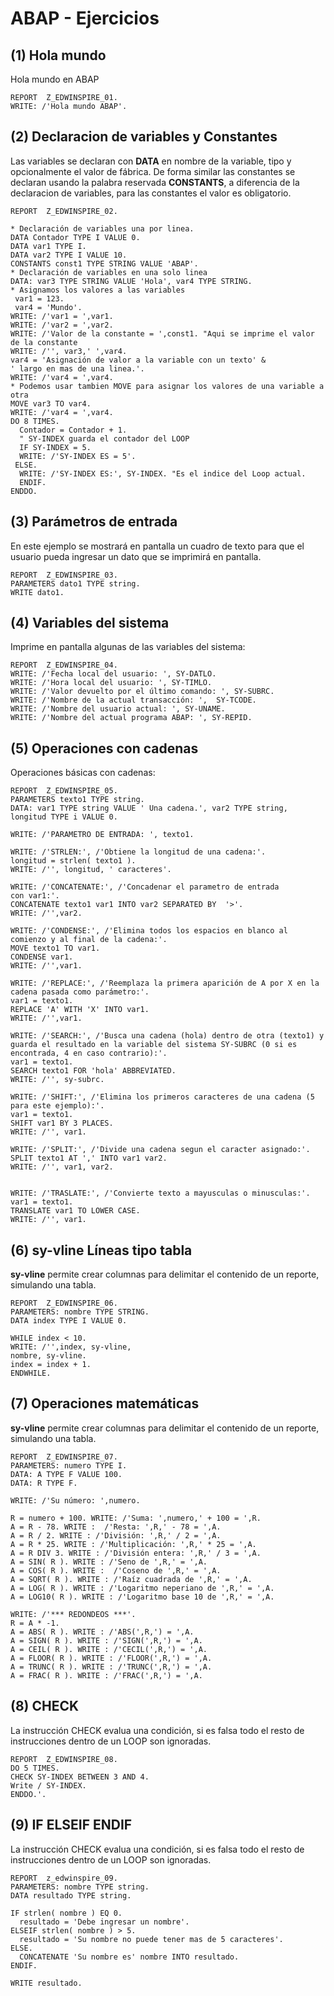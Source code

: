 # ABAP - Ejercicios

## (1) Hola mundo
Hola mundo en ABAP

    REPORT  Z_EDWINSPIRE_01.
    WRITE: /'Hola mundo ABAP'.


## (2) Declaracion de variables y Constantes
Las variables se declaran con **DATA** en nombre de la variable, tipo y opcionalmente el valor de fábrica.
De forma similar las constantes se declaran usando la palabra reservada **CONSTANTS**, a diferencia de la declaracion de variables, para las constantes el valor es obligatorio.

    REPORT  Z_EDWINSPIRE_02.

    * Declaración de variables una por linea. 
    DATA Contador TYPE I VALUE 0.
    DATA var1 TYPE I.
    DATA var2 TYPE I VALUE 10.
    CONSTANTS const1 TYPE STRING VALUE 'ABAP'.
    * Declaración de variables en una solo linea
    DATA: var3 TYPE STRING VALUE 'Hola', var4 TYPE STRING.
    * Asignamos los valores a las variables
     var1 = 123. 
     var4 = 'Mundo'.
    WRITE: /'var1 = ',var1.
    WRITE: /'var2 = ',var2.
    WRITE: /'Valor de la constante = ',const1. "Aqui se imprime el valor de la constante
    WRITE: /'', var3,' ',var4.
    var4 = 'Asignación de valor a la variable con un texto' &
    ' largo en mas de una linea.'.
    WRITE: /'var4 = ',var4.
    * Podemos usar tambien MOVE para asignar los valores de una variable a otra
    MOVE var3 TO var4.
    WRITE: /'var4 = ',var4.
    DO 8 TIMES.
      Contador = Contador + 1.
      " SY-INDEX guarda el contador del LOOP
      IF SY-INDEX = 5.
      WRITE: /'SY-INDEX ES = 5'.
     ELSE.
      WRITE: /'SY-INDEX ES:', SY-INDEX. "Es el indice del Loop actual.
      ENDIF.
    ENDDO.

## (3) Parámetros de entrada
En este ejemplo se mostrará en pantalla un cuadro de texto para que el usuario pueda ingresar un dato que se imprimirá en pantalla.

    REPORT  Z_EDWINSPIRE_03.
    PARAMETERS dato1 TYPE string.
    WRITE dato1.

## (4) Variables del sistema
Imprime en pantalla algunas de las variables del sistema: 

    REPORT  Z_EDWINSPIRE_04.
    WRITE: /'Fecha local del usuario: ', SY-DATLO.
    WRITE: /'Hora local del usuario: ', SY-TIMLO. 
    WRITE: /'Valor devuelto por el último comando: ', SY-SUBRC.
    WRITE: /'Nombre de la actual transacción: ',  SY-TCODE.
    WRITE: /'Nombre del usuario actual: ', SY-UNAME.
    WRITE: /'Nombre del actual programa ABAP: ', SY-REPID.

## (5) Operaciones con cadenas
Operaciones básicas con cadenas:

    REPORT  Z_EDWINSPIRE_05.
    PARAMETERS texto1 TYPE string.
    DATA: var1 TYPE string VALUE ' Una cadena.', var2 TYPE string, longitud TYPE i VALUE 0.

    WRITE: /'PARAMETRO DE ENTRADA: ', texto1.

    WRITE: /'STRLEN:', /'Obtiene la longitud de una cadena:'.
    longitud = strlen( texto1 ).
    WRITE: /'', longitud, ' caracteres'.

    WRITE: /'CONCATENATE:', /'Concadenar el parametro de entrada                            con var1:'.
    CONCATENATE texto1 var1 INTO var2 SEPARATED BY  '>'.
    WRITE: /'',var2.

    WRITE: /'CONDENSE:', /'Elimina todos los espacios en blanco al comienzo y al final de la cadena:'.
    MOVE texto1 TO var1.
    CONDENSE var1.
    WRITE: /'',var1.

    WRITE: /'REPLACE:', /'Reemplaza la primera aparición de A por X en la cadena pasada como parámetro:'.
    var1 = texto1.
    REPLACE 'A' WITH 'X' INTO var1.
    WRITE: /'',var1.

    WRITE: /'SEARCH:', /'Busca una cadena (hola) dentro de otra (texto1) y guarda el resultado en la variable del sistema SY-SUBRC (0 si es encontrada, 4 en caso contrario):'.
    var1 = texto1.
    SEARCH texto1 FOR 'hola' ABBREVIATED.
    WRITE: /'', sy-subrc.

    WRITE: /'SHIFT:', /'Elimina los primeros caracteres de una cadena (5 para este ejemplo):'.
    var1 = texto1.
    SHIFT var1 BY 3 PLACES.
    WRITE: /'', var1.
    
    WRITE: /'SPLIT:', /'Divide una cadena segun el caracter asignado:'.
    SPLIT texto1 AT ',' INTO var1 var2.
    WRITE: /'', var1, var2.


    WRITE: /'TRASLATE:', /'Convierte texto a mayusculas o minusculas:'.
    var1 = texto1.
    TRANSLATE var1 TO LOWER CASE.
    WRITE: /'', var1.
    
    
## (6) sy-vline  Líneas tipo tabla
**sy-vline** permite crear columnas para delimitar el contenido de un reporte, simulando una tabla.

    REPORT  Z_EDWINSPIRE_06.
    PARAMETERS: nombre TYPE STRING.
    DATA index TYPE I VALUE 0.

    WHILE index < 10.
    WRITE: /'',index, sy-vline,
    nombre, sy-vline.
    index = index + 1.
    ENDWHILE.

## (7) Operaciones matemáticas
**sy-vline** permite crear columnas para delimitar el contenido de un reporte, simulando una tabla.

    REPORT  Z_EDWINSPIRE_07.
    PARAMETERS: numero TYPE I.
    DATA: A TYPE F VALUE 100.
    DATA: R TYPE F.

    WRITE: /'Su número: ',numero.

    R = numero + 100. WRITE: /'Suma: ',numero,' + 100 = ',R.
    A = R - 78. WRITE :  /'Resta: ',R,' - 78 = ',A.
    A = R / 2. WRITE : /'División: ',R,' / 2 = ',A.
    A = R * 25. WRITE : /'Multiplicación: ',R,' * 25 = ',A.
    A = R DIV 3. WRITE : /'División entera: ',R,' / 3 = ',A.
    A = SIN( R ). WRITE : /'Seno de ',R,' = ',A.
    A = COS( R ). WRITE :  /'Coseno de ',R,' = ',A.
    A = SQRT( R ). WRITE : /'Raíz cuadrada de ',R,' = ',A.
    A = LOG( R ). WRITE : /'Logaritmo neperiano de ',R,' = ',A.
    A = LOG10( R ). WRITE : /'Logaritmo base 10 de ',R,' = ',A.

    WRITE: /'*** REDONDEOS ***'.
    R = A * -1.
    A = ABS( R ). WRITE : /'ABS(',R,') = ',A.
    A = SIGN( R ). WRITE : /'SIGN(',R,') = ',A.
    A = CEIL( R ). WRITE : /'CECIL(',R,') = ',A.
    A = FLOOR( R ). WRITE : /'FLOOR(',R,') = ',A.
    A = TRUNC( R ). WRITE : /'TRUNC(',R,') = ',A.
    A = FRAC( R ). WRITE : /'FRAC(',R,') = ',A.

## (8) CHECK
La instrucción CHECK evalua una condición, si es falsa todo el resto de instrucciones dentro de un LOOP son ignoradas.

    REPORT  Z_EDWINSPIRE_08.
    DO 5 TIMES.
    CHECK SY-INDEX BETWEEN 3 AND 4.
    Write / SY-INDEX.
    ENDDO.'.


## (9) IF ELSEIF ENDIF
La instrucción CHECK evalua una condición, si es falsa todo el resto de             instrucciones dentro de un LOOP son ignoradas.

    REPORT  z_edwinspire_09.
    PARAMETERS: nombre TYPE string.
    DATA resultado TYPE string.

    IF strlen( nombre ) EQ 0.
      resultado = 'Debe ingresar un nombre'.
    ELSEIF strlen( nombre ) > 5.
      resultado = 'Su nombre no puede tener mas de 5 caracteres'.
    ELSE.
      CONCATENATE 'Su nombre es' nombre INTO resultado.
    ENDIF.

    WRITE resultado.

